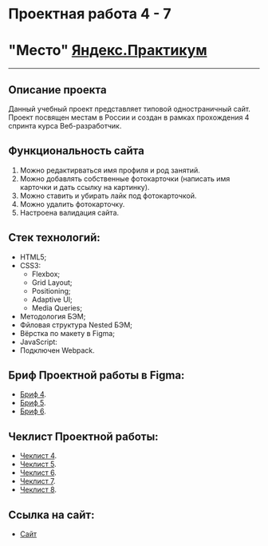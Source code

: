 # Проектная работа 4 - 7
# "Место" [Яндекс.Практикум](https://practicum.yandex.ru/)
---

## Описание проекта
Данный учебный проект представляет типовой одностраничный сайт.
Проект посвящен местам в России и создан в рамках прохождения 4 спринта курса Веб-разработчик.

## Функциональность сайта

1. Можно редактирваться имя профиля и род занятий.
2. Можно добавлять собственные фотокарточки (написать имя карточки и дать ссылку на картинку).
3. Можно ставить и убирать лайк под фотокарточкой.
4. Можно удалить фотокарточку.
5. Настроена валидация сайта.

## Стек технологий:
- HTML5;
- CSS3:
  - Flexbox;
  - Grid Layout;
  - Positioning;
  - Adaptive UI;
  - Media Queries;
- Методология БЭМ;
- Фйловая структура Nested БЭМ;
- Вёрстка по макету в Figma;
- JavaScript:
- Подключен Webpack.

## Бриф Проектной работы в Figma:
- [Бриф 4](https://www.figma.com/file/2cn9N9jSkmxD84oJik7xL7/JavaScript.-Sprint-4?node-id=28212%3A326).
- [Бриф 5](https://www.figma.com/file/bjyvbKKJN2naO0ucURl2Z0/JavaScript.-Sprint-5?node-id=0%3A1).
- [Бриф 6](https://www.figma.com/file/kRVLKwYG3d1HGLvh7JFWRT/JavaScript.-Sprint-6?node-id=1124%3A73).

## Чеклист Проектной работы:
- [Чеклист 4](https://code.s3.yandex.net/web-developer/checklists-pdf/new-program/checklist-4.pdf).
- [Чеклист 5](https://code.s3.yandex.net/web-developer/checklists-pdf/new-program/checklist-5.pdf).
- [Чеклист 6](https://code.s3.yandex.net/web-developer/checklists-pdf/new-program/checklist-6.pdf).
- [Чеклист 7](https://code.s3.yandex.net/web-developer/checklists-pdf/new-program/checklist-7.pdf).
- [Чеклист 8](https://code.s3.yandex.net/web-developer/checklists-pdf/new-program/checklist-8.pdf).

## Ссылка на сайт:
- [Сайт](https://ezdovoymamont.github.io/mesto/)
